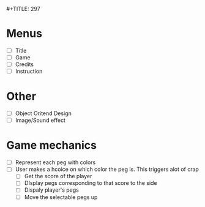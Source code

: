 #+TITLE: 297

# Menus 
 - [ ]  Title
 - [ ]  Game
 - [ ]  Credits
 - [ ]  Instruction
# Other 
- [ ] Object Oritend Design
- [ ] Image/Sound effect
# Game mechanics 
- [ ] Represent each peg with colors
- [ ] User makes a hcoice on which color the peg is. This triggers alot of crap 
  - [ ] Get the score of the player
  - [ ] DIsplay pegs corresponding to that score to the side
  - [ ] Dispaly player's pegs
  - [ ] Move the selectable pegs up